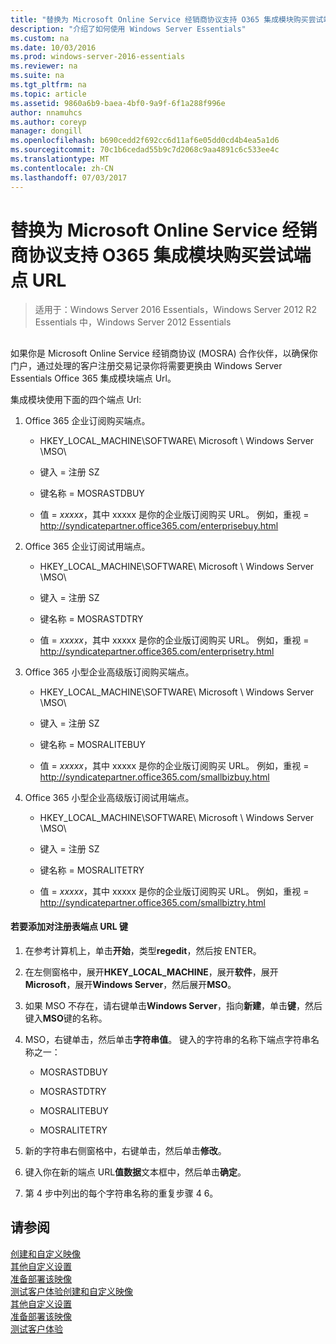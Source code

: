```yaml
---
title: "替换为 Microsoft Online Service 经销商协议支持 O365 集成模块购买尝试端点 URL"
description: "介绍了如何使用 Windows Server Essentials"
ms.custom: na
ms.date: 10/03/2016
ms.prod: windows-server-2016-essentials
ms.reviewer: na
ms.suite: na
ms.tgt_pltfrm: na
ms.topic: article
ms.assetid: 9860a6b9-baea-4bf0-9a9f-6f1a288f996e
author: nnamuhcs
ms.author: coreyp
manager: dongill
ms.openlocfilehash: b690cedd2f692cc6d11af6e05dd0cd4b4ea5a1d6
ms.sourcegitcommit: 70c1b6cedad55b9c7d2068c9aa4891c6c533ee4c
ms.translationtype: MT
ms.contentlocale: zh-CN
ms.lasthandoff: 07/03/2017
---
```

# <a name="replace-o365-integration-module-buy-try-endpoint-url-in-support-of-microsoft-online-service-reseller-agreement"></a>替换为 Microsoft Online Service 经销商协议支持 O365 集成模块购买尝试端点 URL

>适用于：Windows Server 2016 Essentials，Windows Server 2012 R2 Essentials 中，Windows Server 2012 Essentials

##  <a name="BKMK_O365"></a>   
 如果你是 Microsoft Online Service 经销商协议 (MOSRA) 合作伙伴，以确保你门户，通过处理的客户注册交易记录你将需要更换由 Windows Server Essentials Office 365 集成模块端点 Url。  
  
 集成模块使用下面的四个端点 Url:  
  
1.  Office 365 企业订阅购买端点。  
  
    -   HKEY_LOCAL_MACHINE\SOFTWARE\ Microsoft \ Windows Server \MSO\  
  
    -   键入 = 注册 SZ  
  
    -   键名称 = MOSRASTDBUY  
  
    -   值 = *xxxxx*，其中 xxxxx 是你的企业版订阅购买 URL。 例如，重视 = http://syndicatepartner.office365.com/enterprisebuy.html  
  
2.  Office 365 企业订阅试用端点。  
  
    -   HKEY_LOCAL_MACHINE\SOFTWARE\ Microsoft \ Windows Server \MSO\  
  
    -   键入 = 注册 SZ  
  
    -   键名称 = MOSRASTDTRY  
  
    -   值 = *xxxxx*，其中 xxxxx 是你的企业版订阅购买 URL。 例如，重视 = http://syndicatepartner.office365.com/enterprisetry.html  
  
3.  Office 365 小型企业高级版订阅购买端点。  
  
    -   HKEY_LOCAL_MACHINE\SOFTWARE\ Microsoft \ Windows Server \MSO\  
  
    -   键入 = 注册 SZ  
  
    -   键名称 = MOSRALITEBUY  
  
    -   值 = *xxxxx*，其中 xxxxx 是你的企业版订阅购买 URL。 例如，重视 = http://syndicatepartner.office365.com/smallbizbuy.html  
  
4.  Office 365 小型企业高级版订阅试用端点。  
  
    -   HKEY_LOCAL_MACHINE\SOFTWARE\ Microsoft \ Windows Server \MSO\  
  
    -   键入 = 注册 SZ  
  
    -   键名称 = MOSRALITETRY  
  
    -   值 = *xxxxx*，其中 xxxxx 是你的企业版订阅购买 URL。 例如，重视 = http://syndicatepartner.office365.com/smallbiztry.html  
  
#### <a name="to-add-an-endpoint-url-key-to-the-registry"></a>若要添加对注册表端点 URL 键  
  
1.  在参考计算机上，单击**开始**，类型**regedit**，然后按 ENTER。  
  
2.  在左侧窗格中，展开**HKEY_LOCAL_MACHINE**，展开**软件**，展开**Microsoft**，展开**Windows Server**，然后展开**MSO**。  
  
3.  如果 MSO 不存在，请右键单击**Windows Server**，指向**新建**，单击**键**，然后键入**MSO**键的名称。  
  
4.  MSO，右键单击，然后单击**字符串值**。 键入的字符串的名称下端点字符串名称之一：  
  
    -   MOSRASTDBUY  
  
    -   MOSRASTDTRY  
  
    -   MOSRALITEBUY  
  
    -   MOSRALITETRY  
  
5.  新的字符串右侧窗格中，右键单击，然后单击**修改**。  
  
6.  键入你在新的端点 URL**值数据**文本框中，然后单击**确定**。  
  
7.  第 4 步中列出的每个字符串名称的重复步骤 4 6。  
  
## <a name="see-also"></a>请参阅  

 [创建和自定义映像](Creating-and-Customizing-the-Image.md)   
 [其他自定义设置](Additional-Customizations.md)   
 [准备部署该映像](Preparing-the-Image-for-Deployment.md)   
 [测试客户体验](Testing-the-Customer-Experience.md)[创建和自定义映像](../install/Creating-and-Customizing-the-Image.md)   
 [其他自定义设置](../install/Additional-Customizations.md)   
 [准备部署该映像](../install/Preparing-the-Image-for-Deployment.md)   
 [测试客户体验](../install/Testing-the-Customer-Experience.md)


